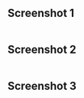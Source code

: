<h2>Screenshot 1</h2>
<img src="">


<h2>Screenshot 2</h2>
<img src="">

<h2>Screenshot 3</h2>
<img src="">



